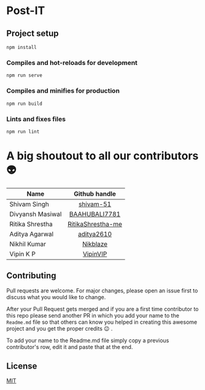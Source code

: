 # Post-IT

## Project setup
```
npm install
```

### Compiles and hot-reloads for development
```
npm run serve
```

### Compiles and minifies for production
```
npm run build
```

### Lints and fixes files
```
npm run lint
```

# A big shoutout to all our contributors :alien:
| Name          | Github handle |
| ------------- |:-------------:|
| Shivam Singh  | [shivam-51](https://github.com/shivam-51/)    |
| Divyansh Masiwal| [BAAHUBALI7781](https://github.com/BAAHUBALI7781/)  |
| Ritika Shrestha |  [RitikaShrestha-me](https://github.com/RitikaShrestha-me)  |
| Aditya Agarwal  | [aditya2610](https://github.com/aditya2610/)    |
| Nikhil Kumar    | [Nikblaze](https://github.com/nikblaze/)    |
| Vipin K P       | [VipinVIP](https://github.com/VipinVIP/)    |




## Contributing
Pull requests are welcome. For major changes, please open an issue first to discuss what you would like to change.

After your Pull Request gets merged and if you are a first time contributor to this repo please send another PR in which you add your name to the `Readme.md` file so that others can know you helped in creating this awesome project and you get the proper credits :wink: .

To add your name to the Readme.md file simply copy a previous contributor's row, edit it and paste that at the end.

## License
[MIT](https://choosealicense.com/licenses/mit/)
